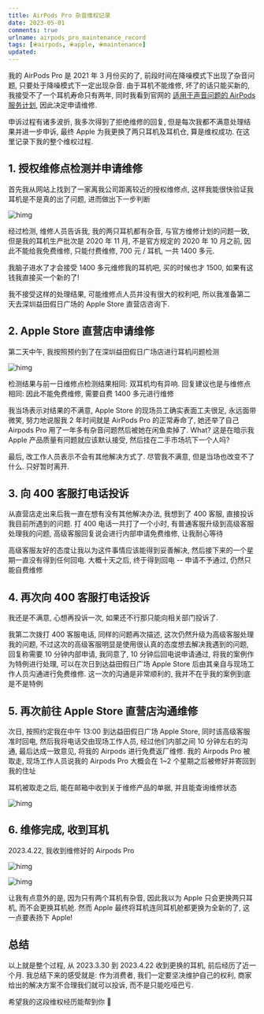 ```yaml
---
title: AirPods Pro 杂音维权记录
date: 2023-05-01
comments: true
urlname: airpods_pro_maintenance_record
tags: [⦿airpods, ⦿apple, ⦿maintenance]
updated:
---
```


我的 AirPods Pro 是 2021 年 3 月份买的了, 前段时间在降噪模式下出现了杂音问题, 只要处于降噪模式下一定出现杂音. 由于耳机不能维修, 坏了的话只能买新的, 我接受不了一个耳机寿命只有两年, 同时我看到官网的 [适用于声音问题的 AirPods 服务计划](https://support.apple.com/zh-cn/airpods-pro-service-program-sound-issues), 因此决定申请维修.

申诉过程有诸多波折, 我多次得到了拒绝维修的回复, 但是每次我都不满意处理结果并进一步申诉, 最终 Apple 为我更换了两只耳机及耳机仓, 算是维权成功. 在这里记录下我的整个维权过程.

<!-- more -->

## 1. 授权维修点检测并申请维修

首先我从网站上找到了一家离我公司距离较近的授权维修点, 这样我能很快验证我耳机是不是真的出了问题, 进而做出下一步判断

![himg](https://a.hanleylee.com/HKMS/2023-05-01130129.png?x-oss-process=style/WaMa)

经过检测, 维修人员告诉我, 我的两只耳机都有杂音, 与官方维修计划的问题一致, 但是我的耳机生产批次是 2020 年 11 月, 不是官方规定的 2020 年 10 月之前, 因此不能给我免费维修, 只能付费维修, 700 元 / 耳机, 一共 1400 多元.

我脑子进水了才会接受 1400 多元维修我的耳机吧, 买的时候也才 1500, 如果有这钱我直接买一个新的了!

我不接受这样的处理结果, 可能维修点人员并没有很大的权利吧, 所以我准备第二天去深圳益田假日广场的 Apple Store 直营店咨询下.

## 2. Apple Store 直营店申请维修

第二天中午, 我按照预约到了在深圳益田假日广场店进行耳机问题检测

![himg](https://a.hanleylee.com/HKMS/2023-05-01130726.png?x-oss-process=style/WaMa)

检测结果与前一日维修点检测结果相同: 双耳机均有异响. 回复建议也是与维修点相同: 因此不能免费维修, 需要自费 1400 多元进行维修

我当场表示对结果的不满意, Apple Store 的现场员工确实表面工夫很足, 永远面带微笑, 努力地说服我 2 年时间就是 AirPods Pro 的正常寿命了, 她还举了自己 Airpods Pro 用了一年多有杂音问题然后被她在闲鱼卖掉了. What? 这是在暗示我 Apple 产品质量有问题就应该默认接受, 然后挂在二手市场坑下一个人吗?

最后, 改工作人员表示不会有其他解决方式了. 尽管我不满意, 但是当场也改变不了什么. 只好暂时离开.

## 3. 向 400 客服打电话投诉

从直营店走出来后我一直在想有没有其他解决办法, 我想到了 400 客服, 直接投诉我目前所遇到的问题. 打 400 电话一共打了一个小时, 有普通客服升级到高级客服处理我的问题, 高级客服回复说会进行内部申请免费维修, 让我耐心等待

高级客服友好的态度让我以为这件事情应该能得到妥善解决, 然后接下来的一个星期一直没有得到任何回电. 大概十天之后, 终于得到回电 -- 申请不予通过, 仍然只能自费维修

## 4. 再次向 400 客服打电话投诉

我还是不满意, 心想再投诉一次, 如果还不行那只能向相关部门投诉了.

我第二次拨打 400 客服电话, 同样的问题再次描述, 这次仍然升级为高级客服处理我的问题, 不过这次的高级客服明显是使用很认真的态度想去解决我遇到的问题, 回复称需要 10 分钟内部申请, 我同意了, 10 分钟后回电说申请通过, 将我的案例作为特例进行处理, 可以在次日到达益田假日广场 Apple Store 后由其亲自与现场工作人员沟通进行免费维修. 这一次的沟通是非常顺利的, 我并不在乎我的案例到底是不是特例

## 5. 再次前往 Apple Store 直营店沟通维修

次日, 按照约定我在中午 13:00 到达益田假日广场 Apple Store, 同时该高级客服准时回电, 然后我将电话交由现场工作人员, 经过他们内部之间 10 分钟左右的沟通, 最后达成一致意见, 将我的 Airpods 进行免费返厂维修. 我的 Airpods Pro 被取走, 现场工作人员说我的 Airpods Pro 大概会在 1~2 个星期之后被修好并寄回到我的住址

耳机被取走之后, 能在邮箱中收到关于维修产品的单据, 并且能查询维修状态

![himg](https://a.hanleylee.com/HKMS/2023-05-01141134.png?x-oss-process=style/WaMa)

## 6. 维修完成, 收到耳机

2023.4.22, 我收到维修好的 Airpods Pro

![himg](https://a.hanleylee.com/HKMS/2023-05-01141423.png?x-oss-process=style/WaMa)

![himg](https://a.hanleylee.com/HKMS/2023-05-01141526.png?x-oss-process=style/WaMa)

让我有点意外的是, 因为只有两个耳机有杂音, 因此我以为 Apple 只会更换两只耳机, 而不会更换耳机舱. 然而 Apple 最终将耳机连同耳机舱都更换为全新的了, 这一点要表扬下 Apple!

## 总结

以上就是整个过程, 从 2023.3.30 到 2023.4.22 收到更换的耳机, 前后经历了近一个月. 我总结下来的感受就是: 作为消费者, 我们一定要坚决维护自己的权利, 商家给出的解决方案不合理我们就可以投诉, 而不是只能吃哑巴亏.

希望我的这段维权经历能帮到你 🤝
